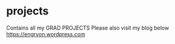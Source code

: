 # projects
 Contains all my GRAD PROJECTS
Please also visit my blog below 
https://engrvon.wordpress.com
